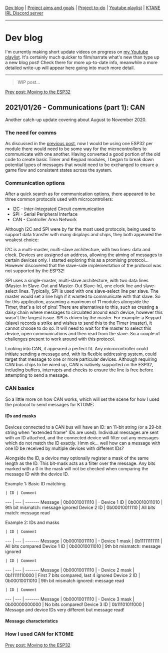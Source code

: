 [Dev blog](devblog.md) | [Project aims and goals](goals.md) | [Project to-do](todo.md) | [Youtube playlist](https://www.youtube.com/watch?v=8m7peVlW2mE&list=PLJqFvAhkcSkkks42zClG5WlvO1khFZCKK) | [KTANE IRL Discord server](https://discord.com/channels/711013430575890432)

---

# Dev blog
I'm currently making short update videos on progress on [my Youtube playlist](https://www.youtube.com/watch?v=8m7peVlW2mE&list=PLJqFvAhkcSkkks42zClG5WlvO1khFZCKK). It's certainly much quicker to film/narrate what's new than type up a new blog post! Check there for more up-to-date info, meanwhile a more detailed write-up will appear here going into much more detail.

---

> WIP post...

[Prev post: Moving to the ESP32](devblog_2.md)

## 2021/01/26 - Communications (part 1): CAN
Another catch-up update covering about August to November 2020.

### The need for comms
As discussed in the [previous post](devblog_2.md), now I would be using one ESP32 per module there would need to be some way for the microcontrollers to communicate with one another. Having converted a good portion of the old code to create basic Timer and Keypad modules, I began to break down potential types of messages that would need to be exchanged to ensure a game flow and consistent states across the system.

### Communication options
After a quick search as for communication options, there appeared to be three common protocols used with microcontrollers:
- I2C - Inter-Integrated Circuit communication
- SPI - Serial Peripheral Interface
- CAN - Controller Area Network

Although I2C and SPI were by far the most used protocols, being used to support data transfer with many displays and chips, they both appeared the weakest choice:

I2C is a multi-master, multi-slave architecture, with two lines: data and clock. Devices are assigned an address, allowing the aiming of messages to certain devices only. I started exploring this as a promising protocol... However discovered that the slave-side implementation of the protocol was not supported by the ESP32!

SPI uses a single-master, multi-slave architecture, with two data lines (Master-In Slave-Out and Master-Out Slave-In), one clock line and slave-select lines. Typically, SPI is used with one slave-select line per slave. The master would set a line high if it wanted to communicate with that slave. So for this application, assuming a maximum of 11 modules alongside the Timer, that's a lot of pins! There are alternatives to this, such as creating a daisy chain where messages to circulated around each device, however this wasn't the largest issue. SPI is driven by the master. For example: a Keypad (slave) records a strike and wishes to send this to the Timer (master), it cannot choose to do so. It will need to wait for the master to select this device, open communications and then read from the slave. So a couple of challenges present to work around with this protocol.

Looking into CAN, it appeared a perfect fit. Any microcontroller could initiate sending a message and, with its flexible addressing system, could target that message to one or more particular devices. Although requiring CAN bus chips to be wired up, CAN is natively supported on the ESP32, including buffers, interrupts and checks to ensure the line is free before attempting to send a message.

### CAN basics
So a little more on how CAN works, which will set the scene for how I used the protocol to send messages for KTOME:

#### IDs and masks
Devices connected to a CAN bus will have an ID: an 11-bit string (or a 29-bit string when "extended frame" IDs are used). Individual messages are sent with an ID attached, and the connected device will filter out any messages which do not match the ID exactly. Hmm ok... well how can a message with one ID be received by multiple devices with different IDs?

Alongside the ID, a device may optionally register a mask of the same length as the ID. This bit-mask acts as a filter over the message. Any bits marked with a 0 in the mask will not be checked when comparing the message ID with the device ID.

Example 1: Basic ID matching

    | ID | Comment
--- | --- | -------
Message | 0b00010011110 | -
Device 1 ID | 0b00010011010 | 9th bit mismatch: message ignored
Device 2 ID | 0b00010011110 | All bits match: message read

Example 2: IDs and masks

    | ID | Comment
--- | --- | -------
Message | 0b00010011110 | -
Device 1 mask | 0b11111111111 | All bits compared
Device 1 ID | 0b00010011010 | 9th bit mismatch: message ignored

    | ID | Comment
--- | --- | -------
Message | 0b00010011110 | -
Device 2 mask | 0b11111110000 | First 7 bits compared, last 4 ignored
Device 2 ID | 0b00010011010 | 9th bit mismatch ignored: message read

    | ID | Comment
--- | --- | -------
Message | 0b00010011110 | -
Device 3 mask | 0b00000000000 | No bits compared!
Device 3 ID | 0b11101011000 | Message and device IDs very different but message read!

#### Message characteristics


### How I used CAN for KTOME


[Prev post: Moving to the ESP32](devblog_2.md)
